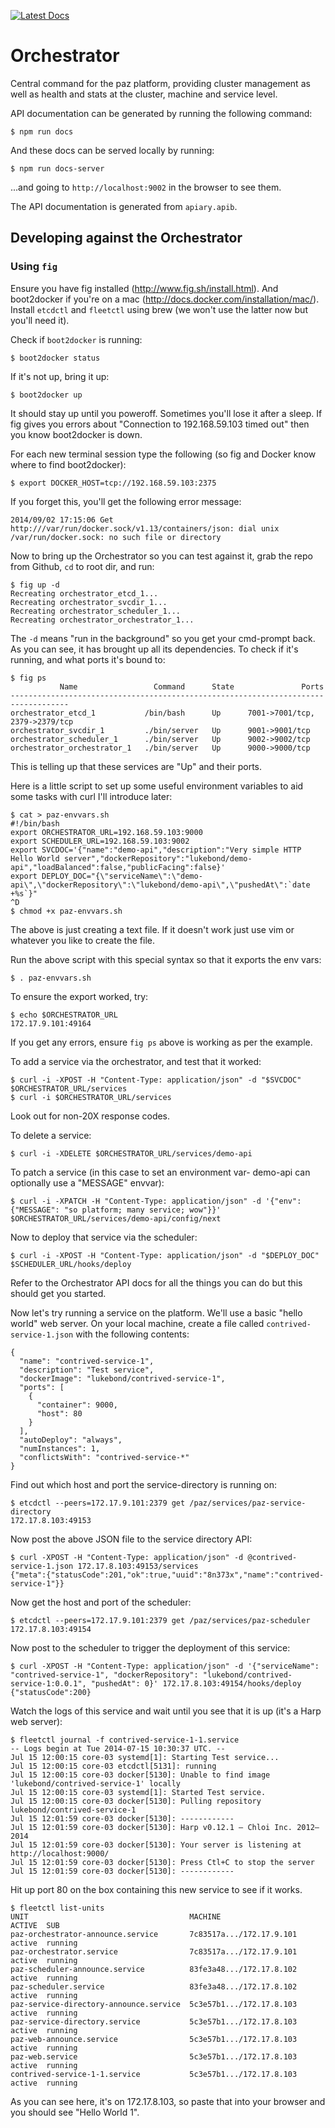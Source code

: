 [![Latest Docs](http://img.shields.io/badge/docs-latest-blue.svg)](http://docs.pazorchestrator.apiary.io)

# Orchestrator

Central command for the paz platform, providing cluster management as well as health and stats at the cluster, machine and service level. 

API documentation can be generated by running the following command:

```
$ npm run docs
```

And these docs can be served locally by running:
```
$ npm run docs-server
```

...and going to `http://localhost:9002` in the browser to see them.

The API documentation is generated from `apiary.apib`.

## Developing against the Orchestrator

### Using `fig`

Ensure you have fig installed (http://www.fig.sh/install.html). And boot2docker if you're on a mac (http://docs.docker.com/installation/mac/). Install `etcdctl` and `fleetctl` using brew (we won't use the latter now but you'll need it).

Check if `boot2docker` is running:
```
$ boot2docker status
```

If it's not up, bring it up:
```
$ boot2docker up
```

It should stay up until you poweroff. Sometimes you'll lose it after a sleep. If fig gives you errors about "Connection to 192.168.59.103 timed out" then you know boot2docker is down.

For each new terminal session type the following (so fig and Docker know where to find boot2docker):
```
$ export DOCKER_HOST=tcp://192.168.59.103:2375
```

If you forget this, you'll get the following error message:
```
2014/09/02 17:15:06 Get http:///var/run/docker.sock/v1.13/containers/json: dial unix /var/run/docker.sock: no such file or directory
```

Now to bring up the Orchestrator so you can test against it, grab the repo from Github, `cd` to root dir, and run:
```
$ fig up -d
Recreating orchestrator_etcd_1...
Recreating orchestrator_svcdir_1...
Recreating orchestrator_scheduler_1...
Recreating orchestrator_orchestrator_1...
```

The `-d` means "run in the background" so you get your cmd-prompt back. As you can see, it has brought up all its dependencies. To check if it's running, and what ports it's bound to:
```
$ fig ps
           Name                 Command      State               Ports
-----------------------------------------------------------------------------------
orchestrator_etcd_1           /bin/bash      Up      7001->7001/tcp, 2379->2379/tcp
orchestrator_svcdir_1         ./bin/server   Up      9001->9001/tcp
orchestrator_scheduler_1      ./bin/server   Up      9002->9002/tcp
orchestrator_orchestrator_1   ./bin/server   Up      9000->9000/tcp
```

This is telling up that these services are "Up" and their ports.

Here is a little script to set up some useful environment variables to aid some tasks with curl I'll introduce later:
```
$ cat > paz-envvars.sh
#!/bin/bash
export ORCHESTRATOR_URL=192.168.59.103:9000
export SCHEDULER_URL=192.168.59.103:9002
export SVCDOC='{"name":"demo-api","description":"Very simple HTTP Hello World server","dockerRepository":"lukebond/demo-api","loadBalanced":false,"publicFacing":false}'
export DEPLOY_DOC="{\"serviceName\":\"demo-api\",\"dockerRepository\":\"lukebond/demo-api\",\"pushedAt\":`date +%s`}"
^D
$ chmod +x paz-envvars.sh
```

The above is just creating a text file. If it doesn't work just use vim or whatever you like to create the file.

Run the above script with this special syntax so that it exports the env vars:
```
$ . paz-envvars.sh
```

To ensure the export worked, try:
```
$ echo $ORCHESTRATOR_URL
172.17.9.101:49164
```

If you get any errors, ensure `fig ps` above is working as per the example.

To add a service via the orchestrator, and test that it worked:
```
$ curl -i -XPOST -H "Content-Type: application/json" -d "$SVCDOC" $ORCHESTRATOR_URL/services
$ curl -i $ORCHESTRATOR_URL/services
```
Look out for non-20X response codes.

To delete a service:
```
$ curl -i -XDELETE $ORCHESTRATOR_URL/services/demo-api
```

To patch a service (in this case to set an environment var- demo-api can optionally use a "MESSAGE" envvar):
```
$ curl -i -XPATCH -H "Content-Type: application/json" -d '{"env": {"MESSAGE": "so platform; many service; wow"}}' $ORCHESTRATOR_URL/services/demo-api/config/next
```

Now to deploy that service via the scheduler:
```
$ curl -i -XPOST -H "Content-Type: application/json" -d "$DEPLOY_DOC" $SCHEDULER_URL/hooks/deploy
```

Refer to the Orchestrator API docs for all the things you can do but this should get you started.

Now let's try running a service on the platform. We'll use a basic "hello world" web server. On your local machine, create a file called `contrived-service-1.json` with the following contents:
```
{
  "name": "contrived-service-1",
  "description": "Test service",
  "dockerImage": "lukebond/contrived-service-1",
  "ports": [
    {
      "container": 9000,
      "host": 80
    }
  ],
  "autoDeploy": "always",
  "numInstances": 1,
  "conflictsWith": "contrived-service-*"
}
```

Find out which host and port the service-directory is running on:
```
$ etcdctl --peers=172.17.9.101:2379 get /paz/services/paz-service-directory
172.17.8.103:49153
```

Now post the above JSON file to the service directory API:
```
$ curl -XPOST -H "Content-Type: application/json" -d @contrived-service-1.json 172.17.8.103:49153/services
{"meta":{"statusCode":201,"ok":true,"uuid":"8n373x","name":"contrived-service-1"}}
```

Now get the host and port of the scheduler:
```
$ etcdctl --peers=172.17.9.101:2379 get /paz/services/paz-scheduler
172.17.8.103:49154
```

Now post to the scheduler to trigger the deployment of this service:
```
$ curl -XPOST -H "Content-Type: application/json" -d '{"serviceName": "contrived-service-1", "dockerRepository": "lukebond/contrived-service-1:0.0.1", "pushedAt": 0}' 172.17.8.103:49154/hooks/deploy
{"statusCode":200}
```

Watch the logs of this service and wait until you see that it is up (it's a Harp web server):
```
$ fleetctl journal -f contrived-service-1-1.service
-- Logs begin at Tue 2014-07-15 10:30:37 UTC. --
Jul 15 12:00:15 core-03 systemd[1]: Starting Test service...
Jul 15 12:00:15 core-03 etcdctl[5131]: running
Jul 15 12:00:15 core-03 docker[5130]: Unable to find image 'lukebond/contrived-service-1' locally
Jul 15 12:00:15 core-03 systemd[1]: Started Test service.
Jul 15 12:00:15 core-03 docker[5130]: Pulling repository lukebond/contrived-service-1
Jul 15 12:01:59 core-03 docker[5130]: ------------
Jul 15 12:01:59 core-03 docker[5130]: Harp v0.12.1 – Chloi Inc. 2012–2014
Jul 15 12:01:59 core-03 docker[5130]: Your server is listening at http://localhost:9000/
Jul 15 12:01:59 core-03 docker[5130]: Press Ctl+C to stop the server
Jul 15 12:01:59 core-03 docker[5130]: ------------
```

Hit up port 80 on the box containing this new service to see if it works.
```
$ fleetctl list-units
UNIT                                    MACHINE                   ACTIVE  SUB
paz-orchestrator-announce.service       7c83517a.../172.17.9.101  active  running
paz-orchestrator.service                7c83517a.../172.17.9.101  active  running
paz-scheduler-announce.service          83fe3a48.../172.17.8.102  active  running
paz-scheduler.service                   83fe3a48.../172.17.8.102  active  running
paz-service-directory-announce.service  5c3e57b1.../172.17.8.103  active  running
paz-service-directory.service           5c3e57b1.../172.17.8.103  active  running
paz-web-announce.service                5c3e57b1.../172.17.8.103  active  running
paz-web.service                         5c3e57b1.../172.17.8.103  active  running
contrived-service-1-1.service           5c3e57b1.../172.17.8.103  active  running
```

As you can see here, it's on 172.17.8.103, so paste that into your browser and you should see "Hello World 1".
